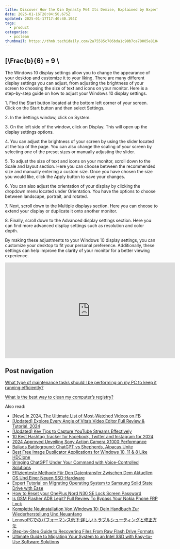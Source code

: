 ```yaml
---
title: Discover How the Qin Dynasty Met Its Demise, Explained by Experts at YL Computing Innovations
date: 2025-01-16T20:04:50.675Z
updated: 2025-01-17T17:40:40.194Z
tags:
  - product
categories:
  - pcclean
thumbnail: https://thmb.techidaily.com/2a75585c706bda1c98b7ca78005e810cc4fa04565ec0bfaa1522a3466ddc9fcb.jpg
---
```


## \[\Frac{b}{6} = 9 \

The Windows 10 display settings allow you to change the appearance of your desktop and customize it to your liking. There are many different display settings you can adjust, from adjusting the brightness of your screen to choosing the size of text and icons on your monitor. Here is a step-by-step guide on how to adjust your Windows 10 display settings. 

1\. Find the Start button located at the bottom left corner of your screen. Click on the Start button and then select Settings.

2\. In the Settings window, click on System.

3\. On the left side of the window, click on Display. This will open up the display settings options. 

4\. You can adjust the brightness of your screen by using the slider located at the top of the page. You can also change the scaling of your screen by selecting one of the preset sizes or manually adjusting the slider.

5\. To adjust the size of text and icons on your monitor, scroll down to the Scale and layout section. Here you can choose between the recommended size and manually entering a custom size. Once you have chosen the size you would like, click the Apply button to save your changes.

6\. You can also adjust the orientation of your display by clicking the dropdown menu located under Orientation. You have the options to choose between landscape, portrait, and rotated.

7\. Next, scroll down to the Multiple displays section. Here you can choose to extend your display or duplicate it onto another monitor.

8\. Finally, scroll down to the Advanced display settings section. Here you can find more advanced display settings such as resolution and color depth. 

By making these adjustments to your Windows 10 display settings, you can customize your desktop to fit your personal preference. Additionally, these settings can help improve the clarity of your monitor for a better viewing experience.

<!-- affiliate ads begin -->
<iframe width="560" height="315" src="https://www.youtube.com/embed/qv4Qm7kpeMs?si=9fv5SOS5a2DvixTK" title="YouTube video player" frameborder="0" allow="accelerometer; autoplay; clipboard-write; encrypted-media; gyroscope; picture-in-picture; web-share" referrerpolicy="strict-origin-when-cross-origin" allowfullscreen></iframe>
<!-- affiliate ads end -->

## Post navigation

[What type of maintenance tasks should I be performing on my PC to keep it running efficiently?](https://tools.techidaily.com/pcclean/products/)

[What is the best way to clean my computer’s registry?](https://tools.techidaily.com/pcclean/products/)

<ins class="adsbygoogle"
     style="display:block"
     data-ad-format="autorelaxed"
     data-ad-client="ca-pub-7571918770474297"
     data-ad-slot="1223367746"></ins>

<ins class="adsbygoogle"
     style="display:block"
     data-ad-client="ca-pub-7571918770474297"
     data-ad-slot="8358498916"
     data-ad-format="auto"
     data-full-width-responsive="true"></ins>

<span class="atpl-alsoreadstyle">Also read:</span>
<div><ul>
<li><a href="https://facebook-clips.techidaily.com/new-in-2024-the-ultimate-list-of-most-watched-videos-on-fb/"><u>[New] In 2024, The Ultimate List of Most-Watched Videos on FB</u></a></li>
<li><a href="https://some-knowledge.techidaily.com/updated-explore-every-angle-of-vitas-video-editor-full-review-and-tutorial-2024/"><u>[Updated] Explore Every Angle of Vita’s Video Editor Full Review & Tutorial, 2024</u></a></li>
<li><a href="https://screen-activity-recording.techidaily.com/updated-key-tips-to-capture-youtube-streams-effectively/"><u>[Updated] Key Tips to Capture YouTube Streams Effectively</u></a></li>
<li><a href="https://instagram-videos.techidaily.com/10-best-hashtag-tracker-for-facebook-twitter-and-instagram-for-2024/"><u>10 Best Hashtag Tracker for Facebook, Twitter and Instagram for 2024</u></a></li>
<li><a href="https://fox-http.techidaily.com/2024-approved-unveiling-sony-action-camera-x1000-performance/"><u>2024 Approved Unveiling Sony Action Camera X1000 Performance</u></a></li>
<li><a href="https://tech-haven.techidaily.com/ballads-battleground-chatgpt-vs-shepherds-alpacas-unite/"><u>Ballads Battleground: ChatGPT vs Shepherds, Alpacas Unite</u></a></li>
<li><a href="https://discover-able.techidaily.com/best-free-image-duplicator-applications-for-windows-10-11-and-8-like-hdclone/"><u>Best Free Image Duplicator Applications for Windows 10, 11 & 8 Like HDClone</u></a></li>
<li><a href="https://tech-revival.techidaily.com/bringing-chatgpt-under-your-command-with-voice-controlled-solutions/"><u>Bringing ChatGPT Under Your Command with Voice-Controlled Solutions</u></a></li>
<li><a href="https://discover-able.techidaily.com/effizienteste-methode-fur-den-datentransfer-zwischen-dem-aktuellen-os-und-einer-neuen-ssd-hardware/"><u>Effizienteste Methode Für Den Datentransfer Zwischen Dem Aktuellen OS Und Einer Neuen SSD-Hardware</u></a></li>
<li><a href="https://discover-able.techidaily.com/expert-tutorial-on-migrating-operating-system-to-samsung-solid-state-drive-with-ease/"><u>Expert Tutorial on Migrating Operating System to Samsung Solid State Drive with Ease</u></a></li>
<li><a href="https://easy-unlock-android.techidaily.com/how-to-reset-your-oneplus-nord-n30-se-lock-screen-password-by-drfone-android/"><u>How to Reset your OnePlus Nord N30 SE Lock Screen Password</u></a></li>
<li><a href="https://android-frp.techidaily.com/is-gsm-flasher-adb-legit-full-review-to-bypass-your-nokia-phone-frp-lock-by-drfone-android/"><u>Is GSM Flasher ADB Legit? Full Review To Bypass Your Nokia Phone FRP Lock</u></a></li>
<li><a href="https://discover-able.techidaily.com/komplette-neuinstallation-von-windows-10-dein-handbuch-zur-wiederherstellung-und-neuanfang/"><u>Komplette Neuinstallation Von Windows 10: Dein Handbuch Zur Wiederherstellung Und Neuanfang</u></a></li>
<li><a href="https://discover-able.techidaily.com/lenovopc/"><u>LenovoPCでのパフォーマンス低下:詳しいトラブルシューティングと修正方法</u></a></li>
<li><a href="https://discover-able.techidaily.com/step-by-step-guide-to-recovering-files-from-raw-flash-drive-formats/"><u>Step-by-Step Guide to Recovering Files From Raw Flash Drive Formats</u></a></li>
<li><a href="https://discover-able.techidaily.com/ultimate-guide-to-migrating-your-system-to-an-intel-ssd-with-easy-to-use-software-solutions/"><u>Ultimate Guide to Migrating Your System to an Intel SSD with Easy-to-Use Software Solutions</u></a></li>
</ul></div>

